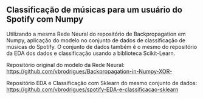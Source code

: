 ## Classificação de músicas para um usuário do Spotify com Numpy

Utilizando a mesma Rede Neural do repositório de Backpropagation em Numpy, aplicação do modelo no conjunto de dados de classificação de músicas do Spotify. O conjunto de dados também é o mesmo do repositório da EDA dos dados e classificação usando a biblioteca Scikit-Learn.

Repositório original do modelo da Rede Neural: 
https://github.com/vbrodrigues/Backpropagation-in-Numpy-XOR-

Repositório EDA e Classificação com Sklearn do mesmo conjunto de dados:
https://github.com/vbrodrigues/spotify-EDA-e-classificacao-sklearn


